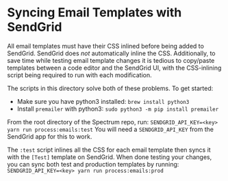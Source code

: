 # Syncing Email Templates with SendGrid

All email templates must have their CSS inlined before being added to SendGrid. SendGrid does *not* automatically inline the CSS. Additionally, to save time while testing email template changes it is tedious to copy/paste templates between a code editor and the SendGrid UI, with the CSS-inlining script being required to run with each modification.

The scripts in this directory solve both of these problems. To get started:

- Make sure you have python3 installed: `brew install python3`
- Install `premailer` with python3: `sudo python3 -m pip install premailer`

From the root directory of the Spectrum repo, run:
`SENDGRID_API_KEY=<key> yarn run process:emails:test`
You will need a `SENDGRID_API_KEY` from the SendGrid app for this to work.

The `:test` script inlines all the CSS for each email template then syncs it with the `[Test]` template on SendGrid. When done testing your changes, you can sync both test and production templates by running:
`SENDGRID_API_KEY=<key> yarn run process:emails:prod`